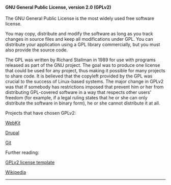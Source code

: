 #### GNU General Public License, version 2.0 (GPLv2)

The GNU General Public License is the most widely used free software license. 

You may copy, distribute and modify the software as long as you track changes in source files and keep all modifications under GPL. You can distribute your application using a GPL library commercially, but you must also provide the source code.

The GPL was written by Richard Stallman in 1989 for use with programs released as part of the GNU project. The goal was to produce one license that could be used for any project, thus making it possible for many projects to share code. It is believed that the copyleft provided by the GPL was crucial to the success of Linux-based systems. The major change in GPLv2 was that if somebody has restrictions imposed that prevent him or her from distributing GPL-covered software in a way that respects other users' freedom (for example, if a legal ruling states that he or she can only distribute the software in binary form), he or she cannot distribute it at all.

Projects that have chosen GPLv2:

[WebKit](http://www.webkit.org/coding/lgpl-license.html "WebKit")

[Drupal](https://drupal.org/drupal-faq#license "Drupal")

[Git](http://git-scm.com/about/free-and-open-source "Git")

Further reading:

[GPLv2 license template](http://opensource.org/licenses/GPL-2.0 "GPLv2 license")

[Wikipedia](http://en.wikipedia.org/wiki/GNU_General_Public_License#Version_2 "Wikipedia")
***
